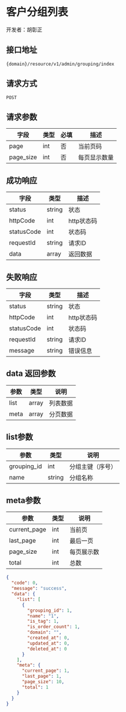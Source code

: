 # 客户分组列表

开发者：胡彰正

## 接口地址

`{domain}/resource/v1/admin/grouping/index`

## 请求方式

`POST`

## 请求参数

| 字段 | 类型 | 必填  | 描述 |
| ---------- | ------- | -------- |---|
| page | int | 否 | 当前页码 |
| page_size | int | 否 | 每页显示数量 |

## 成功响应

| 字段       | 类型    | 描述        |
| ---------- | ------- | ----------- |
| status    | string  | 状态    |
| httpCode     | int  | http状态码    |
| statusCode | int  | 状态码 |
| requestId | string  | 请求ID |
| data  | array  | 返回数据      |

## 失败响应

| 字段       | 类型    | 描述        |
| ---------- | ------- | ----------- |
| status    | string  | 状态    |
| httpCode     | int  | http状态码    |
| statusCode | int  | 状态码 |
| requestId | string  | 请求ID |
| message  | string  | 错误信息      |

## data 返回参数

|参数|类型|说明|
| ---------- | ------- | ----------- |
|list|array|列表数据|
|meta|array|分页数据|

## list参数

|参数|类型|说明|
| ---------- | ------- | ----------- |
|grouping_id|int|分组主键（序号）|
|name|string|分组名称|

## meta参数

|参数|类型|说明|
| ---------- | ------- | ----------- |
|current_page|int|当前页|
|last_page|int|最后一页|
|page_size|int|每页展示数|
|total|int|总数|

```json
{
  "code": 0,
  "message": "success",
  "data": {
    "list": [
      {
        "grouping_id": 1,
        "name": "1",
        "is_tag": 1,
        "is_order_count": 1,
        "domain": "",
        "created_at": 0,
        "updated_at": 0,
        "deleted_at": 0
      }
    ],
    "meta": {
      "current_page": 1,
      "last_page": 1,
      "page_size": 10,
      "total": 1
    }
  }
}
```
